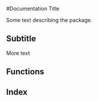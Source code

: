 
#Documentation Title


Some text describing the package.


<a id='Subtitle-1'></a>

## Subtitle


More text


<a id='Functions-1'></a>

## Functions



<a id='Index-1'></a>

## Index


